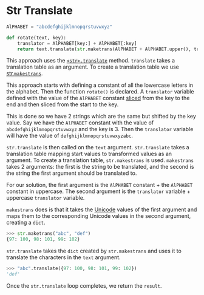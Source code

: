 # Str Translate

```python
AlPHABET = "abcdefghijklmnopqrstuvwxyz"

def rotate(text, key):
    translator = AlPHABET[key:] + AlPHABET[:key]
    return text.translate(str.maketrans(AlPHABET + AlPHABET.upper(), translator + translator.upper()))
```

This approach uses the [`<str>.translate`][translate] method.
`translate` takes a translation table as an argument.
To create a translation table we use [str.`makestrans`][maketrans].

This approach starts with defining a constant of all the lowercase letters in the alphabet.
Then the function `rotate()` is declared.
A `translator` variable defined with the value of the `AlPHABET` constant [sliced][slicing] from the key to the end and then sliced from the start to the key.

This is done so we have 2 strings which are the same but shifted by the key value.
Say we have the `AlPHABET` constant with the value of `abcdefghijklmnopqrstuvwxyz` and the key is 3.
Then the `translator` variable will have the value of `defghijklmnopqrstuvwxyzabc`.

`str.translate` is then called on the `text` argument.
`str.translate` takes a translation table mapping start values to transformed values as an argument.
To create a translation table, `str.makestrans` is used.
`makestrans` takes 2 arguments: the first is the string to be translated, and the second is the string the first argument should be translated to.

For our solution, the first argument is the `AlPHABET` constant + the `AlPHABET` constant in uppercase.
The second argument is the `translator` variable + uppercase `translator` variable.

`makestrans` does is that it takes the [Unicode][unicode] values of the first argument and maps them to the corresponding Unicode values in the second argument, creating a `dict`.

```python
>>> str.maketrans("abc", "def")
{97: 100, 98: 101, 99: 102}
```

`str.translate` takes the `dict` created by `str.makestrans` and uses it to translate the characters in the `text` argument.

```python
>>> "abc".translate({97: 100, 98: 101, 99: 102})
'def'
```

Once the `str.translate` loop completes, we return the `result`.

[maketrans]: https://docs.python.org/3/library/stdtypes.html#str.maketrans
[slicing]: https://www.w3schools.com/python/python_strings_slicing.asp
[translate]: https://docs.python.org/3/library/stdtypes.html#str.translate
[unicode]: https://en.wikipedia.org/wiki/Unicode
